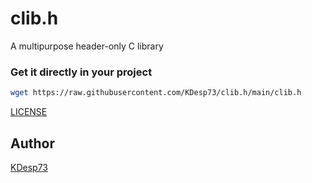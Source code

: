 # clib.h 

A multipurpose header-only C library

### Get it directly in your project

```sh
wget https://raw.githubusercontent.com/KDesp73/clib.h/main/clib.h
```

[LICENSE](./LICENSE)

## Author

[KDesp73](https://github.com/KDesp73)
